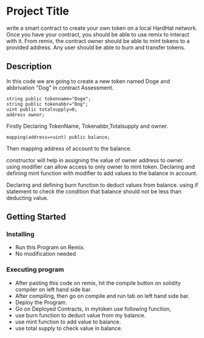 # Project Title

write a smart contract to create your own token on a local HardHat network. Once you have your contract, you should be able to use remix to interact with it. From remix, the contract owner should be able to mint tokens to a provided address. Any user should be able to burn and transfer tokens.

## Description

In this code we are going to create a new token named Doge and abbrivation "Dog" in contract Assessment.

```
string public tokenname="Doge";
string public tokenabbr="Dog";
uint public totalsupply=0;
address owner;
```

Firstly Declaring TokenName, Tokenabbr,Totalsupply and owner.

```
mapping(address=>uint) public balance;
```

Then mapping address of account to the balance.


constructor will help in assigning the value of owner address to owner.
using modifier can allow access to only owner to mint token.
Declaring and defining mint function with modifier to add values to the balance in account.

Declaring and defining burn function to deduct values from balance.
using if statement to check the condition that balance should not be less than deducting value.


## Getting Started

### Installing

* Run this Program on Remix.
* No modification needed

### Executing program

* After pasting this code on remix, hit the compile button on solidity compiler on left hand side bar.
* After compiling, then go on compile and run tab on left hand side bar.
* Deploy the Program.
* Go on Deployed Contracts, in mytoken use following function,
* use burn function to deduct value from my balance.
* use mint function to add value to balance.
* use total supply to check value in balance.

